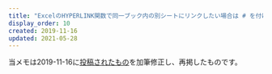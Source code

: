 ```yaml
---
title: "ExcelのHYPERLINK関数で同一ブック内の別シートにリンクしたい場合は # を付けるといいみたい"
display_order: 10
created: 2019-11-16
updated: 2021-05-28
---
```

当メモは2019-11-16に[投稿されたもの](https://npnl.hatenablog.jp/entry/2019/11/16/184018)を加筆修正し、再掲したものです。  
